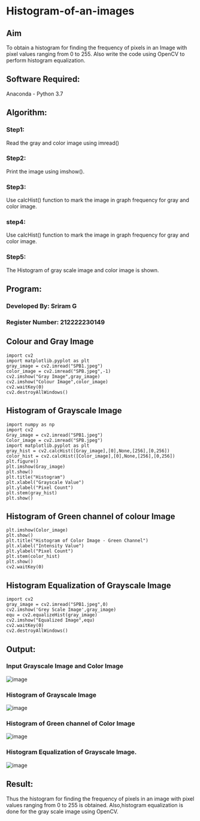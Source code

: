 # Histogram-of-an-images
## Aim
To obtain a histogram for finding the frequency of pixels in an Image with pixel values ranging from 0 to 255. Also write the code using OpenCV to perform histogram equalization.

## Software Required:
Anaconda - Python 3.7

## Algorithm:
### Step1:
Read the gray and color image using imread()

### Step2:
Print the image using imshow().



### Step3:
Use calcHist() function to mark the image in graph frequency for gray and color image.

### step4:
Use calcHist() function to mark the image in graph frequency for gray and color image.

### Step5:
The Histogram of gray scale image and color image is shown.


## Program:

### Developed By: Sriram G
### Register Number: 212222230149

## Colour and Gray Image

```
import cv2
import matplotlib.pyplot as plt
gray_image = cv2.imread("SPB1.jpeg")
color_image = cv2.imread("SPB.jpeg",-1)
cv2.imshow("Gray Image",gray_image)
cv2.imshow("Colour Image",color_image)
cv2.waitKey(0)
cv2.destroyAllWindows()
```
## Histogram of Grayscale Image

```
import numpy as np
import cv2
Gray_image = cv2.imread("SPB1.jpeg")
Color_image = cv2.imread("SPB.jpeg")
import matplotlib.pyplot as plt
gray_hist = cv2.calcHist([Gray_image],[0],None,[256],[0,256])
color_hist = cv2.calcHist([Color_image],[0],None,[256],[0,256])
plt.figure()
plt.imshow(Gray_image)
plt.show()
plt.title("Histogram")
plt.xlabel("Grayscale Value")
plt.ylabel("Pixel Count")
plt.stem(gray_hist)
plt.show()
```
## Histogram of Green channel of colour Image

```
plt.imshow(Color_image)
plt.show()
plt.title("Histogram of Color Image - Green Channel")
plt.xlabel("Intensity Value")
plt.ylabel("Pixel Count")
plt.stem(color_hist)
plt.show()
cv2.waitKey(0)
```
## Histogram Equalization of Grayscale Image

```
import cv2
gray_image = cv2.imread("SPB1.jpeg",0)
cv2.imshow('Grey Scale Image',gray_image)
equ = cv2.equalizeHist(gray_image)
cv2.imshow("Equalized Image",equ)
cv2.waitKey(0)
cv2.destroyAllWindows()
```
## Output:

### Input Grayscale Image and Color Image
![image](https://github.com/user-attachments/assets/50e67ca8-fef2-4c0d-819e-868fada1abc0)

### Histogram of Grayscale Image
![image](https://github.com/user-attachments/assets/3e462b6d-c4ec-4d14-b3f0-6a435baa2b7e)


### Histogram of Green channel of Color Image
![image](https://github.com/user-attachments/assets/dcc4de5b-caa6-4976-ad61-f8393a22de2a)


### Histogram Equalization of Grayscale Image.
![image](https://github.com/user-attachments/assets/6ae77c39-c80d-4620-98ed-8a4fbb8fe8a4)




## Result: 
Thus the histogram for finding the frequency of pixels in an image with pixel values ranging from 0 to 255 is obtained. Also,histogram equalization is done for the gray scale image using OpenCV.
